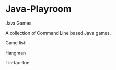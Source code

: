 # Java-Playroom
Java Games

A collection of Command Line based Java games.

Game list:

Hangman

Tic-tac-toe
